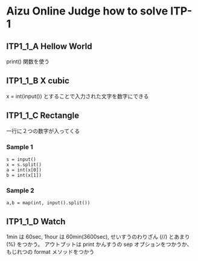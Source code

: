 # Aizu Online Judge how to solve ITP-1

## ITP1_1_A  Hellow World

print() 関数を使う

## ITP1_1_B X cubic

x = int(input()) とすることで入力された文字を数字にできる

## ITP1_1_C Rectangle

一行に２つの数字が入ってくる

### Sample 1

```
s = input()
x = s.split()
a = int(x[0])
b = int(x[1])
```

### Sample 2

```
a,b = map(int, input().split())
```

## ITP1_1_D Watch

1min は 60sec, 1hour は 60min(3600sec), せいすうのわりざん (//) とあまり (%) をつかう。
アウトプットは print かんすうの sep オプションをつかうか、もじれつの format メソッドをつかう
